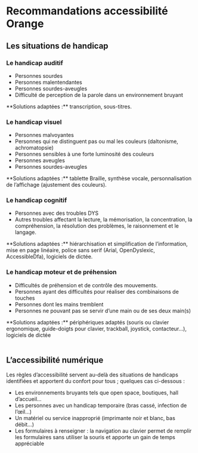 # Recommandations accessibilité Orange
<h2 class="page-title">Les situations de handicap</h2>

<script>$(document).ready(function () {
    setBreadcrumb([{"label":"Les situations de handicap"}]);
    addSubMenu([
        {"label":"Le handicap cognitif","url":"focus-cognitif.html"},
        {"label":"Les séniors","url":"focus-seniors.html"}
    ]);
});</script>

### Le handicap auditif
<div class="axs-picto auditif">
    <ul>
        <li>Personnes sourdes</li>
        <li>Personnes malentendantes</li>
        <li>Personnes sourdes-aveugles</li>
        <li>Difficulté de perception de la parole dans un environnement bruyant</li>
    </ul>
**Solutions adaptées&nbsp;:** transcription, sous-titres.
</div>

### Le handicap visuel

<div class="axs-picto visuel">
    <ul>
        <li>Personnes malvoyantes</li>
        <li>Personnes qui ne distinguent pas ou mal les couleurs (daltonisme, achromatopsie)</li>
        <li>Personnes sensibles à une forte luminosité des couleurs</li>
        <li>Personnes aveugles</li>
        <li>Personnes sourdes-aveugles</li>
    </ul>
**Solutions adaptées&nbsp;:** tablette Braille, synthèse vocale, personnalisation de l’affichage (ajustement des couleurs).
</div>

### Le handicap cognitif
<div class="axs-picto cognitif">
    <ul>
        <li>Personnes avec des troubles DYS</li>
        <li>Autres troubles affectant la lecture, la mémorisation, la concentration, la compréhension, la résolution des problèmes, le raisonnement et le langage.</li>
    </ul>
**Solutions adaptées&nbsp;:** hiérarchisation et simplification de l’information, mise en page linéaire, police sans serif (Arial, OpenDyslexic, AccessibleDfa), logiciels de dictée.  
&nbsp;
</div>

### Le handicap moteur et de préhension
<div class="axs-picto physique">
    <ul>
        <li>Difficultés de préhension et de contrôle des mouvements.</li>
        <li>Personnes ayant des difficultés pour réaliser des combinaisons de touches</li>
        <li>Personnes dont les mains tremblent</li>
        <li>Personnes ne pouvant pas se servir d’une main ou de ses deux main(s)</li>        
    </ul>
**Solutions adaptées&nbsp;:** périphériques adaptés (souris ou clavier ergonomique, guide-doigts pour clavier, trackball, joystick, contacteur…), logiciels de dictée
</div>
&nbsp;

<h2 class="page-title">L’accessibilité numérique</h2>

<div class="axs-picto">
    Les règles d’accessibilité servent au-delà des situations de handicaps identifiées et apportent du confort pour tous&nbsp;; quelques cas ci-dessous&nbsp;:      
    <ul>
        <li>Les environnements bruyants tels que open space, boutiques, hall d’accueil…</li>
        <li>Les personnes avec un handicap temporaire (bras cassé, infection de l’œil…)</li>
        <li>Un matériel ou service inapproprié (imprimante noir et blanc, bas débit…)</li>
        <li>Les formulaires à renseigner : la navigation au clavier permet de remplir les formulaires sans utiliser la souris et apporte un gain de temps appréciable</li>
    </ul>
</div>

<!--  This file is part of a11y-guidelines | Our vision of mobile & web accessibility guidelines and best practices, with valid/invalid examples.
 Copyright (C) 2016  Orange SA
 See the Creative Commons Legal Code Attribution-ShareAlike 3.0 Unported License for more details (LICENSE file). -->